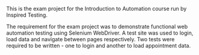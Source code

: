 This is the exam project for the Introduction to Automation course run by Inspired Testing. 

The requirement for the exam project was to demonstrate functional web automation testing using Selenium WebDriver.
A test site was used to login, load data and navigate between pages respectively.
Two tests were required to be written - one to login and another to load appointment data.
